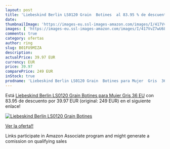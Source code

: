 ```yaml
---
layout: post
title: 'Liebeskind Berlin LS0120 Grain  Botines  al 83.95 % de descuento'
date: 
thumbnailImage: 'https://images-eu.ssl-images-amazon.com/images/I/417VvZ7wU6L._SL200_.jpg'
images: [ 'https://images-eu.ssl-images-amazon.com/images/I/417VvZ7wU6L._SL200_.jpg' ]
comments: true
category: ofertas
author: ring
slug: B01FU9MIZA
description:
actualPrice: 39.97 EUR
currency: EUR
price: 39.97
comparePrice: 249 EUR
inStock: true
prodname: 'Liebeskind Berlin LS0120 Grain  Botines para Mujer  Gris  36 EU'
---
```


Está [Liebeskind Berlin LS0120 Grain  Botines para Mujer  Gris  36 EU](https://www.amazon.es/dp/B01FU9MIZA/?tag=tolees-21) con 83.95 de descuento por 39.97 EUR (original: 249 EUR) en el siguiente enlace!

[![Liebeskind Berlin LS0120 Grain  Botines ](https://images-eu.ssl-images-amazon.com/images/I/417VvZ7wU6L._SL200_.jpg)](https://www.amazon.es/dp/B01FU9MIZA/?tag=tolees-21)

[Ver la oferta!!](https://www.amazon.es/dp/B01FU9MIZA/?tag=tolees-21)

Links participate in Amazon Associate program and might generate a comission on qualifying sales



